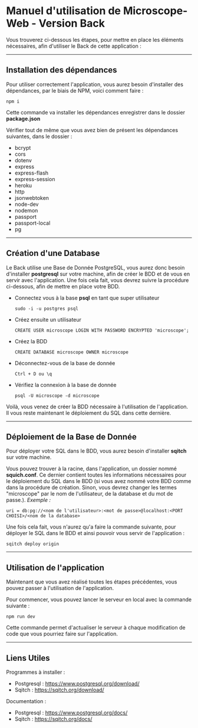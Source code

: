 # Manuel d'utilisation de Microscope-Web - Version Back

Vous trouverez ci-dessous les étapes, pour mettre en place les éléments nécessaires, afin d'utiliser le Back de cette application :

---

## Installation des dépendances
Pour utiliser correctement l'application, vous aurez besoin d'installer des dépendances, par le biais de NPM, voici comment faire :
```
npm i
```
Cette commande va installer les dépendances enregistrer dans le dossier **package.json**

Vérifier tout de même que vous avez bien de présent les dépendances suivantes, dans le dossier :
- bcrypt
- cors
- dotenv
- express
- express-flash
- express-session
- heroku
- http
- jsonwebtoken
- node-dev
- nodemon
- passport
- passport-local
- pg

---

## Création d'une Database
Le Back utilise une Base de Donnée PostgreSQL, vous aurez donc besoin d'installer **postgresql** sur votre machine, afin de créer le BDD et de vous en servir avec l'application. Une fois cela fait, vous devrez suivre la procédure ci-dessous, afin de mettre en place votre BDD.

- Connectez vous à la base **psql** en tant que super utilisateur
    ```
    sudo -i -u postgres psql
    ```
- Créez ensuite un utilisateur 
    ```
    CREATE USER microscope LOGIN WITH PASSWORD ENCRYPTED 'microscope';
    ```
- Créez la BDD
    ```
    CREATE DATABASE microscope OWNER microscope
    ```
- Déconnectez-vous de la base de donnée
    ```
    Ctrl + D ou \q
    ```
- Vérifiez la connexion à la base de donnée
    ```
    psql -U microscope -d microscope
    ```

Voilà, vous venez de créer la BDD nécessaire à l'utilisation de l'application. Il vous reste maintenant le déploiement du SQL dans cette dernière.

---

## Déploiement de la Base de Donnée
Pour déployer votre SQL dans le BDD, vous aurez besoin d'installer **sqitch** sur votre machine.

Vous pouvez trouver à la racine, dans l'application, un dossier nommé **squich.conf**. Ce dernier contient toutes les informations nécessaires pour le déploiement du SQL dans le BDD (si vous avez nommé votre BDD comme dans la procédure de création. Sinon, vous devrez changer les termes "microscope" par le nom de l'utilisateur, de la database et du mot de passe.).
*Exemple :* 
```
uri = db:pg://<nom de l'utilisateur>:<mot de passe>@localhost:<PORT CHOISI>/<nom de la database>
```

Une fois cela fait, vous n'aurez qu'a faire la commande suivante, pour déployer le SQL dans le BDD et ainsi pouvoir vous servir de l'application :

```
sqitch deploy origin
```
 ---

## Utilisation de l'application
Maintenant que vous avez réalisé toutes les étapes précédentes, vous pouvez passer à l'utilisation de l'application.

Pour commencer, vous pouvez lancer le serveur en local avec la commande suivante :
```
npm run dev
```
Cette commande permet d'actualiser le serveur à chaque modification de code que vous pourriez faire sur l'application.

---

## Liens Utiles
Programmes à installer :
- Postgresql : https://www.postgresql.org/download/
- Sqitch : https://sqitch.org/download/

Documentation :
- Postgresql : https://www.postgresql.org/docs/
- Sqitch : https://sqitch.org/docs/
